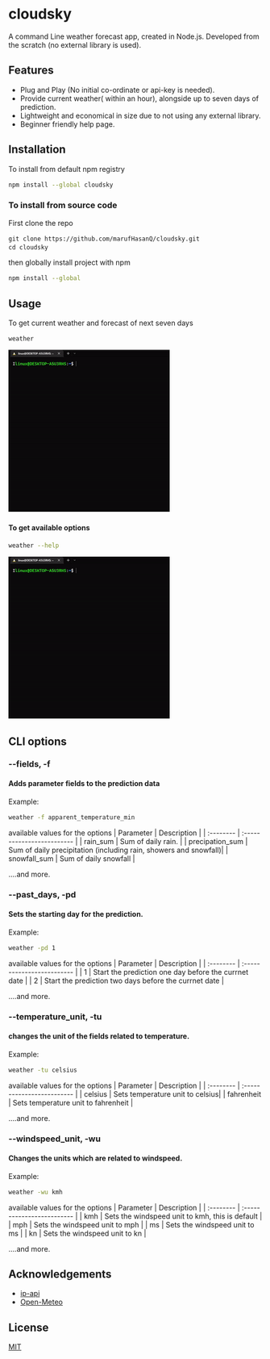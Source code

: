 # cloudsky
A command Line weather forecast app, created in Node.js. Developed from the scratch (no external library is used).


## Features

- Plug and Play (No initial co-ordinate or api-key is needed).
- Provide current weather( within an hour), alongside up to seven days of prediction.
- Lightweight and economical in size due to not using any external library.
- Beginner friendly help page.

## Installation
To install from default npm registry
```bash
npm install --global cloudsky
```
### To install from source code
First clone the repo
```bash
git clone https://github.com/marufHasanQ/cloudsky.git
cd cloudsky

```
then globally install project with npm

```bash
npm install --global

```



## Usage
To get current weather and forecast of next seven days

```bash
weather
```
![prediction](./screenshots/PredictionOutput.gif)

#### To get available options

```bash
weather --help
```
![HelpOutput](./screenshots/HelpOutput.gif)




## CLI options
### --fields,  -f
#### Adds parameter fields to the prediction data
Example:
```bash
weather -f apparent_temperature_min 
```
available values for the options
| Parameter | Description                |
| :--------  | :------------------------- |
|   rain_sum    | Sum of daily rain.    |
|   precipation_sum     |  Sum of daily precipitation (including rain, showers and snowfall)|
|   snowfall_sum     |  Sum of daily snowfall  |

....and more.

### --past_days,  -pd
####   Sets the starting day for the prediction.
Example:
```bash
weather -pd 1
```
available values for the options
| Parameter   | Description                |
| :--------  | :------------------------- |
|   1     |   Start the prediction one day before the currnet date |
|   2     |  Start the prediction two days before the currnet date |

....and more.

### --temperature_unit,  -tu
####   changes the unit of the fields related to temperature. 
Example:
```bash
weather -tu celsius
```
available values for the options
| Parameter   | Description                |
| :--------  | :------------------------- |
|   celsius     |   Sets temperature unit to celsius|
|   fahrenheit     | Sets temperature unit to fahrenheit |

....and more.
### --windspeed_unit,  -wu
####  Changes the units which are related to windspeed.
Example:
```bash
weather -wu kmh 
```
available values for the options
| Parameter  | Description                |
| :--------  | :------------------------- |
|   kmh    |   Sets the windspeed unit to kmh, this is default  |
|   mph    | Sets the windspeed unit to mph  |
|   ms     |   Sets the windspeed unit to ms  |
|   kn     | Sets the windspeed unit to kn |

....and more.
## Acknowledgements
 - [ip-api](https://ip-api.com/)
 - [Open-Meteo](https://open-meteo.com/)

## License
[MIT](https://choosealicense.com/licenses/mit/)
